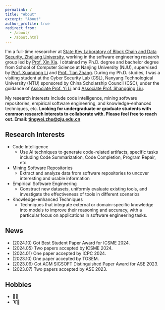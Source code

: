 ```yaml
---
permalink: /
title: "About"
excerpt: "About"
author_profile: true
redirect_from: 
  - /about/
  - /about.html
---
```


I'm a full-time researcher at [State Key Laboratory of Block Chain and Data Security, Zhejiang University](https://bcds.zju.edu.cn/), working in the software engineering research group led by [Prof. Xin Xia](https://xin-xia.github.io/). I obtained my Ph.D. degree and bachelor degree from School of Computer Science at Nanjing University (NJU), supervised by [Prof. Xuandong Li](https://cs.nju.edu.cn/lixuandong/index.htm) and [Prof. Tian Zhang](https://cs.nju.edu.cn/zhangtian/index.htm). During my Ph.D. studies, I was a visiting student at the Cyber Security Lab (CSL), Nanyang Technological University (NTU) sponsored by China Scholarship Council (CSC), under the guidance of [Associate Prof. Yi Li](https://liyiweb.com/) and [Associate Prof. Shangqing Liu](https://shangqing-liu.github.io/). 

My research interests include code intelligence, mining software repositories, empirical software engineering, and knowledge-enhanced techniques, etc.
**Looking for undergraduate or graduate students with common research interests to collaborate with. Please feel free to reach out. Email: tingwei.zhu@zju.edu.cn**


## Research Interests
* Code Intelligence
  * Use AI techniques to generate code-related artifacts, specific tasks including Code Summarization, Code Completion, Program Repair, etc.
* Mining Software Repositories
  * Extract and analyze data from software repositories to uncover interesting and usable information
* Empirical Software Engineering
  * Construct new datasets, uniformly evaluate existing tools, and investigate the effectiveness of tools in different scenarios
* Knowledge-enhanced Techniques
  * Techniques that integrate external or domain-specific knowledge into models to improve their reasoning and accuracy, with a particular focus on applications in software engineering tasks.


## News
* (2024.10) Got Best Student Paper Award for ICSME 2024.
* (2024.05) Two papers accepted by ICSME 2024.
* (2024.01) One paper accepted by ICPC 2024.
* (2023.10) One paper accepted by TOSEM.
* (2023.09) Got ACM SIGSOFT Distinguished Paper Award for ASE 2023.
* (2023.07) Two papers accepted by ASE 2023.


## Hobbies
* 🎵🎤
* 🏋️🥋